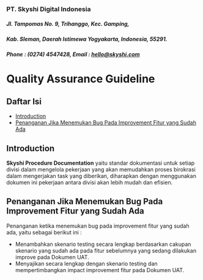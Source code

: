 ### PT. Skyshi Digital Indonesia
##### Jl. Tampomas No. 9, Trihanggo, Kec. Gamping,
##### Kab. Sleman, Daerah Istimewa Yogyakarta, Indonesia, 55291.
##### Phone : (0274) 4547428, Email : hello@skyshi.com 

# Quality Assurance Guideline

## Daftar Isi
- [Introduction](#introduction) 
- [Penanganan Jika Menemukan Bug Pada Improvement Fitur yang Sudah Ada](#penanganan-jika-menemukan-bug-pada-improvement-fitur-yang-sudah-ada)

## Introduction
**Skyshi Procedure Documentation** yaitu standar dokumentasi untuk setiap divisi dalam mengelola pekerjaan yang akan memudahkan proses birokrasi dalam mengerjakan task yang diberikan, diharapkan dengan menggunakan dokumen ini pekerjaan antara divisi akan lebih mudah dan efisien.

## Penanganan Jika Menemukan Bug Pada Improvement Fitur yang Sudah Ada
Penanganan ketika menemukan bug pada improvement fitur yang sudah ada, yaitu sebagai berikut ini :
- Menambahkan skenario testing secara lengkap berdasarkan cakupan skenario yang sudah ada pada fitur sebelumnya yang sedang dilakukan improve pada Dokumen UAT.
- Menyajikan secara lengkap dengan skenario testing dan mempertimbangkan impact improvement fitur pada Dokumen UAT.

